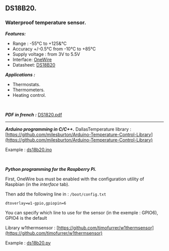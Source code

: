 ## DS18B20.
### Waterproof temperature sensor.
***Features:***

- Range : -55°C to +125&°C
- Accuracy +/-0.5°C from -10°C to +85°C
- Supply voltage : from 3V to 5.5V
- Interface: [OneWire](https://en.wikipedia.org/wiki/1-Wire)
- Datasheet: [DS18B20](https://datasheets.maximintegrated.com/en/ds/DS18B20.pdf)

***Applications :***

- Thermostats.
- Thermometers.
- Heating control.

&nbsp;

***PDF in french :*** [DS1820.pdf](DS18B20.pdf)

-----
***Arduino programming in C/C++.***
DallasTemperature library :[https://github.com/milesburton/Arduino-Temperature-Control-Library](https://github.com/milesburton/Arduino-Temperature-Control-Library)

Example : [ds18b20.ino](ds18b20.ino) 

&nbsp;

***Python programming for the Raspberry Pi.***

First, OneWire bus must be enabled with the configuration utility of Raspbian (in the _interface_ tab).

Then add the following line in : `/boot/config.txt`

`dtoverlay=w1-gpio,gpiopin=6`

You can specify which line to use for the sensor (in the exemple : GPIO6), GPIO4 is the default

Library w1thermsensor : [https://github.com/timofurrer/w1thermsensor](https://github.com/timofurrer/w1thermsensor)

Example : [ds18b20.py](ds18b20.py)
